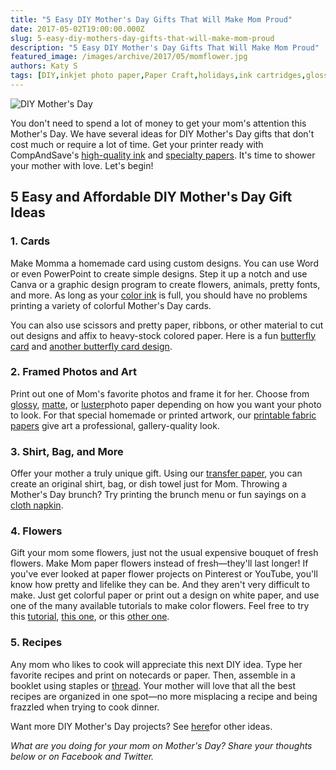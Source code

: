 ```yaml
---
title: "5 Easy DIY Mother's Day Gifts That Will Make Mom Proud"
date: 2017-05-02T19:00:00.000Z
slug: 5-easy-diy-mothers-day-gifts-that-will-make-mom-proud
description: "5 Easy DIY Mother's Day Gifts That Will Make Mom Proud"
featured_image: /images/archive/2017/05/momflower.jpg
authors: Katy S
tags: [DIY,inkjet photo paper,Paper Craft,holidays,ink cartridges,glossy photo paper,photo paper]
---
```


![DIY Mother's Day](/blog/images/momflower.jpg "Paper flowers for Mother's Day")

You don't need to spend a lot of money to get your mom's attention this Mother's Day. We have several ideas for DIY Mother's Day gifts that don't cost much or require a lot of time. Get your printer ready with CompAndSave's [high-quality ink](https://www.compandsave.com) and [specialty papers](https://www.compandsave.com/paper). It's time to shower your mother with love. Let's begin!  

## 5 Easy and Affordable DIY Mother's Day Gift Ideas

### 1\. Cards

Make Momma a homemade card using custom designs. You can use Word or even PowerPoint to create simple designs. Step it up a notch and use Canva or a graphic design program to create flowers, animals, pretty fonts, and more. As long as your [color ink](https://www.compandsave.com/) is full, you should have no problems printing a variety of colorful Mother's Day cards.

You can also use scissors and pretty paper, ribbons, or other material to cut out designs and affix to heavy-stock colored paper. Here is a fun [butterfly card](https://www.bhg.com/holidays/mothers-day/cards/make-mothers-day-card/?slideId=781f0d80-f5d2-4586-9618-f4b74a2a079b) and [another butterfly card design](https://www.bhg.com/holidays/mothers-day/cards/make-mothers-day-card/?slideId=681b32e7-88fa-4eef-9850-a0fa4a96e913).

### 2\. Framed Photos and Art

Print out one of Mom's favorite photos and frame it for her. Choose from [glossy](https://www.compandsave.com/paper/photo-paper/glossy), [matte](https://www.compandsave.com/paper/photo-paper/matte), or [luster](https://www.compandsave.com/paper/photo-paper/lustre)photo paper depending on how you want your photo to look. For that special homemade or printed artwork, our [printable fabric papers](https://www.compandsave.com/paper/printable-fabric) give art a professional, gallery-quality look.

### 3\. Shirt, Bag, and More

Offer your mother a truly unique gift. Using our [transfer paper](https://www.compandsave.com/paper/transfer-paper/inkjet), you can create an original shirt, bag, or dish towel just for Mom. Throwing a Mother's Day brunch? Try printing the brunch menu or fun sayings on a [cloth napkin](https://www.countryliving.com/diy-crafts/how-to/g771/mothers-day-crafts-0509/?slide=51).

### 4\. Flowers

Gift your mom some flowers, just not the usual expensive bouquet of fresh flowers. Make Mom paper flowers instead of fresh—they'll last longer! If you've ever looked at paper flower projects on Pinterest or YouTube, you'll know how pretty and lifelike they can be. And they aren't very difficult to make. Just get colorful paper or print out a design on white paper, and use one of the many available tutorials to make color flowers. Feel free to try this [tutorial](https://www.countryliving.com/diy-crafts/how-to/g771/mothers-day-crafts-0509/?slide=38), [this one](https://www.instructables.com/id/Tissue-Paper-Flowers/), or this [other one](https://www.youtube.com/watch?v=SCdgIxWfvaQ). 

### 5\. Recipes

Any mom who likes to cook will appreciate this next DIY idea. Type her favorite recipes and print on notecards or paper. Then, assemble in a booklet using staples or [thread](https://www.instructables.com/id/Format-Print-and-Assemble-a-hand-sewn-Booklet/). Your mother will love that all the best recipes are organized in one spot—no more misplacing a recipe and being frazzled when trying to cook dinner.

Want more DIY Mother's Day projects? See [here](https://blog.compandsave.com/2013/05/print-your-mom-something-special-for.html)for other ideas.

_What are you doing for your mom on Mother's Day? Share your thoughts below or on Facebook and Twitter._